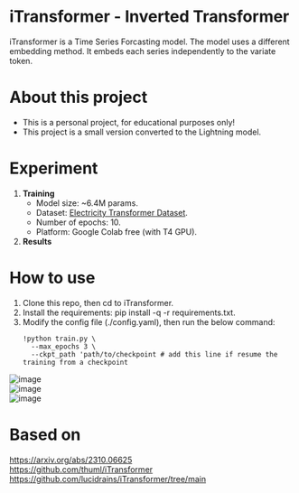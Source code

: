 # iTransformer - Inverted Transformer
iTransformer is a Time Series Forcasting model. The model uses a different embedding method. It embeds each series independently to the variate token.
# About this project
- This is a personal project, for educational purposes only!
- This project is a small version converted to the Lightning model.
# Experiment
1. **Training**
    - Model size: ~6.4M params.
    - Dataset: [Electricity Transformer Dataset](datasets/ETDataset/ETT-small/ETTm1.csv).
    - Number of epochs: 10.
    - Platform: Google Colab free (with T4 GPU).
2. **Results**
# How to use
1. Clone this repo, then cd to iTransformer.
2. Install the requirements: pip install -q -r requirements.txt.
3. Modify the config file (./config.yaml), then run the below command:
    ```
    !python train.py \
      --max_epochs 3 \
      --ckpt_path 'path/to/checkpoint # add this line if resume the training from a checkpoint
    ```
![image](https://github.com/user-attachments/assets/e9532e7d-a6c8-4bb1-ac0a-5c0047f105c6) \
![image](https://github.com/user-attachments/assets/3bfbcea9-f019-4adf-9e58-5b4d81ea02f2) \
![image](https://github.com/user-attachments/assets/8857c09f-e9eb-4036-b18b-f934c395bb77)
# Based on
https://arxiv.org/abs/2310.06625 \
https://github.com/thuml/iTransformer \
https://github.com/lucidrains/iTransformer/tree/main


